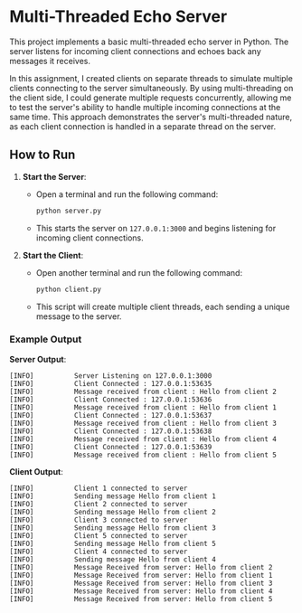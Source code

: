 # Multi-Threaded Echo Server

This project implements a basic multi-threaded echo server in Python. The server listens for incoming client connections and echoes back any messages it receives. 

In this assignment, I created clients on separate threads to simulate multiple clients connecting to the server simultaneously. By using multi-threading on the client side, I could generate multiple requests concurrently, allowing me to test the server's ability to handle multiple incoming connections at the same time. This approach demonstrates the server's multi-threaded nature, as each client connection is handled in a separate thread on the server.


## How to Run

1. **Start the Server**:
   - Open a terminal and run the following command:
     ```bash
     python server.py
     ```
   - This starts the server on `127.0.0.1:3000` and begins listening for incoming client connections.

2. **Start the Client**:
   - Open another terminal and run the following command:
     ```bash
     python client.py
     ```
   - This script will create multiple client threads, each sending a unique message to the server.

### Example Output

**Server Output**:

```
[INFO]          Server Listening on 127.0.0.1:3000
[INFO]          Client Connected : 127.0.0.1:53635
[INFO]          Message received from client : Hello from client 2
[INFO]          Client Connected : 127.0.0.1:53636
[INFO]          Message received from client : Hello from client 1
[INFO]          Client Connected : 127.0.0.1:53637
[INFO]          Message received from client : Hello from client 3
[INFO]          Client Connected : 127.0.0.1:53638
[INFO]          Message received from client : Hello from client 4
[INFO]          Client Connected : 127.0.0.1:53639
[INFO]          Message received from client : Hello from client 5
```

**Client Output**:

```
[INFO]          Client 1 connected to server
[INFO]          Sending message Hello from client 1
[INFO]          Client 2 connected to server
[INFO]          Sending message Hello from client 2
[INFO]          Client 3 connected to server
[INFO]          Sending message Hello from client 3
[INFO]          Client 5 connected to server
[INFO]          Sending message Hello from client 5
[INFO]          Client 4 connected to server
[INFO]          Sending message Hello from client 4
[INFO]          Message Received from server: Hello from client 2
[INFO]          Message Received from server: Hello from client 1
[INFO]          Message Received from server: Hello from client 3
[INFO]          Message Received from server: Hello from client 4
[INFO]          Message Received from server: Hello from client 5
```